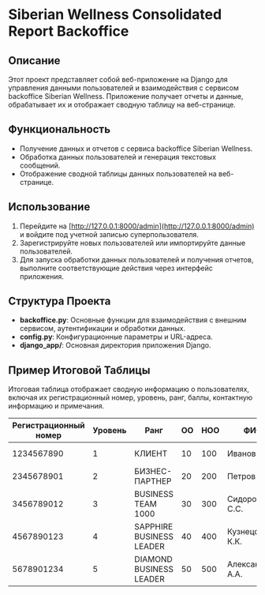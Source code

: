 # Siberian Wellness Consolidated Report Backoffice

## Описание
Этот проект представляет собой веб-приложение на Django для управления данными пользователей и взаимодействия с сервисом backoffice Siberian Wellness. Приложение получает отчеты и данные, обрабатывает их и отображает сводную таблицу на веб-странице.

## Функциональность
- Получение данных и отчетов с сервиса backoffice Siberian Wellness.
- Обработка данных пользователей и генерация текстовых сообщений.
- Отображение сводной таблицы данных пользователей на веб-странице.

## Использование
1. Перейдите на [http://127.0.0.1:8000/admin](http://127.0.0.1:8000/admin) и войдите под учетной записью суперпользователя.
2. Зарегистрируйте новых пользователей или импортируйте данные пользователей.
3. Для запуска обработки данных пользователей и получения отчетов, выполните соответствующие действия через интерфейс приложения.

## Структура Проекта
- **backoffice.py**: Основные функции для взаимодействия с внешним сервисом, аутентификации и обработки данных.
- **config.py**: Конфигурационные параметры и URL-адреса.
- **django_app/**: Основная директория приложения Django.

## Пример Итоговой Таблицы
Итоговая таблица отображает сводную информацию о пользователях, включая их регистрационный номер, уровень, ранг, баллы, контактную информацию и примечания.

| Регистрационный номер | Уровень | Ранг                     | OO | НОО | ФИО           | Телефон     | ЛО | Баланс   | Примечание                    | Рассылка                                             |
|-----------------------|---------|--------------------------|----|-----|---------------|-------------|----|----------|-------------------------------|------------------------------------------------------|
| 1234567890            | 1       | КЛИЕНТ                   | 10 | 100 | Иванов И.И.    | +71234567890 | 50 | 1000 руб | Клуб Постоянства              | [Отправить сообщение](https://web.whatsapp.com/...)  |
| 2345678901            | 2       | БИЗНЕС-ПАРТНЕР           | 20 | 200 | Петров П.П.    | +72345678901 | 100 | 2000 руб | Club 200                      | [Отправить сообщение](https://web.whatsapp.com/...)  |
| 3456789012            | 3       | BUSINESS TEAM 1000       | 30 | 300 | Сидоров С.С.   | +73456789012 | 150 | 3000 руб | Новичок без покупок           | [Отправить сообщение](https://web.whatsapp.com/...)  |
| 4567890123            | 4       | SAPPHIRE BUSINESS LEADER | 40 | 400 | Кузнецов К.К.  | +74567890123 | 200 | 4000 руб | Нет покупок 6 месяцев         | [Отправить сообщение](https://web.whatsapp.com/...)  |
| 5678901234            | 5       | DIAMOND BUSINESS LEADER  | 50 | 500 | Александров А.А.| +75678901234 | 250 | 5000 руб | Выполнил условия программы   | [Отправить сообщение](https://web.whatsapp.com/...)  |
